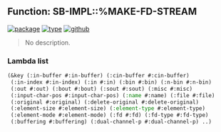 ## Function: SB-IMPL::%MAKE-FD-STREAM
[![package](https://img.shields.io/badge/Package-SB--IMPL-5f9ea0.svg?style=social&colorA=999999)](../) [![type](https://img.shields.io/badge/Type-Function-5f9ea0.svg?style=social&colorA=999999)](../#function) [![github](https://img.shields.io/badge/GitHub-View_the_source-5f9ea0.svg?style=social&colorA=999999&logo=github)](https://github.com/sbcl/sbcl/blob/master/src/code/fd-stream.lisp/) 

> No description.

### Lambda list
```cl
(&key (:in-buffer #:in-buffer) (:cin-buffer #:cin-buffer)
 (:in-index #:in-index) (:in #:in) (:bin #:bin) (:n-bin #:n-bin)
 (:out #:out) (:bout #:bout) (:sout #:sout) (:misc #:misc)
 (:input-char-pos #:input-char-pos) (:name #:name) (:file #:file)
 (:original #:original) (:delete-original #:delete-original)
 (:element-size #:element-size) (:element-type #:element-type)
 (:element-mode #:element-mode) (:fd #:fd) (:fd-type #:fd-type)
 (:buffering #:buffering) (:dual-channel-p #:dual-channel-p) ..)
```

